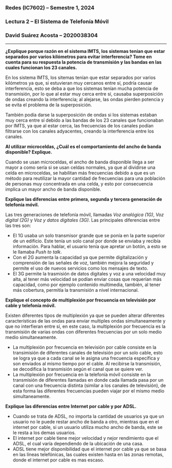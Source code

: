 ### **Redes (IC7602)** – Semestre 1, 2024
### **Lectura 2** – El Sistema de Telefonía Móvil
### David Suárez Acosta – 2020038304
____

**¿Explique porque razón en el sistema IMTS, los sistemas tenían que estar separados por varios kilómetros para evitar interferencia? Tome en cuenta para su respuesta la potencia de transmisión y las bandas en las cuales funcionan los 23 canales.**

En los sistema IMTS, los sitemas tenían que estar separados por varios kilómetros ya que, si estuvieran muy cercanos entre sí, podría causar interferencia, esto se deba a que los sistemas tenían mucha potencia de transmisión, por lo que al estar muy cerca entre sí, causaba superposición de ondas creando la interferencia; al alejarse, las ondas pierden potencia y se evita el problema de la superposición.

También podía darse la superposición de ondas si los sistemas estaban muy cerca entre sí debido a las bandas de los 23 canales que funcionaban por IMTS, ya que al estar cerca, las frecuencias de los canales podían filtrarse con los canales adyacentes, creando la interferencia entre los canales.

**Al utilizar microceldas, ¿Cuál es el comportamiento del ancho de banda disponible? Explique.**

Cuando se usan microceldas, el ancho de banda disponible llega a ser mayor a como sería si se usan celdas normales, ya que al dividirse una celda en microceldas, se habilitan más frecuencias debido a que es un método para reutilizar la mayor cantidad de frecuencias para una población de personas muy concentrada en una celda, y esto por consecuencia implica un mayor ancho de banda disponible.

**Explique las diferencias entre primera, segunda y tercera generación de telefonía móvil.**

Las tres generaciones de telefonía móvil, llamadas *Voz analógica (1G)*, *Voz digital (2G)* y *Voz y datos digitales (3G)*. Las principales diferencias entre las tres son:

- El 1G usaba un solo transmisor grande que se ponía en la parte superior de un edificio. Este tenía un solo canal por donde se enviaba y recibía información. Para hablar, el usuario tenía que apretar un botón, a esto se le llamaba *Push to talk*.
- Con el 2G aumenta la capacidad ya que permite digitalización y comprensión de las señales de voz, también mejora la seguridad y permite el uso de nuevos servicios como los mensajes de texto.
- El 3G permite la trasmisión de datos digitales y voz a una velocidad muy alta, al tener más velocidad se podían enviar cosas que requerían más capacidad, como por ejemplo contenido multimedia, también, al tener más cobertura, permitía la transmisión a nivel internacional.


**Explique el concepto de multiplexión por frecuencia en televisión por cable y telefonía móvil.**

Existen diferentes tipos de multiplexión ya que se pueden alterar diferentes características de las ondas para enviar multiples ondas simultaneamente y que no interfieran entre sí, en este caso, la multiplexión por frecuencia es la transmisión de varias ondas con diferentes frecuencias por un solo medio medio simultaneamente.

- La multiplexión por frecuencia en televisión por cable consiste en la transimisión de diferentes canales de televisión por un solo cable, esto se logra ya que a cada canal se le asigna una frecuencia específica y son enviados al mismo tiempo por el cable. Al recibirse la transmisión, se decodifica la transmisión según el canal que se quiere ver.
- La multiplexión por frecuencia en la telefonía móvil consiste en la transmisión de diferentes llamadas en donde cada llamada pasa por un canal con una frecuencia distinta (similar a los canales de televisión), de esta forma las diferentes frecuencias pueden viajar por el mismo medio simultaneamente.

**Explique las diferencias entre Internet por cable y por ADSL.**

- Cuando se trata de ADSL, no importa la cantidad de usuarios ya que un usuario no le puede restar ancho de banda a otro, mientras que en el internet por cable, si un usuario utiliza mucho ancho de banda, este se le resta a los demas usuarios.
- El internet por cable tiene mejor velocidad y nejor rendimiento que el ADSL, el cual varía dependiendo de la ubicación de una casa.
- ADSL tiene mejor disponibilidad que el internet por cable ya que se basa en las líneas telefónicas, las cuales existen hasta en las zonas remotas, donde el internet por cable es mas escaso.